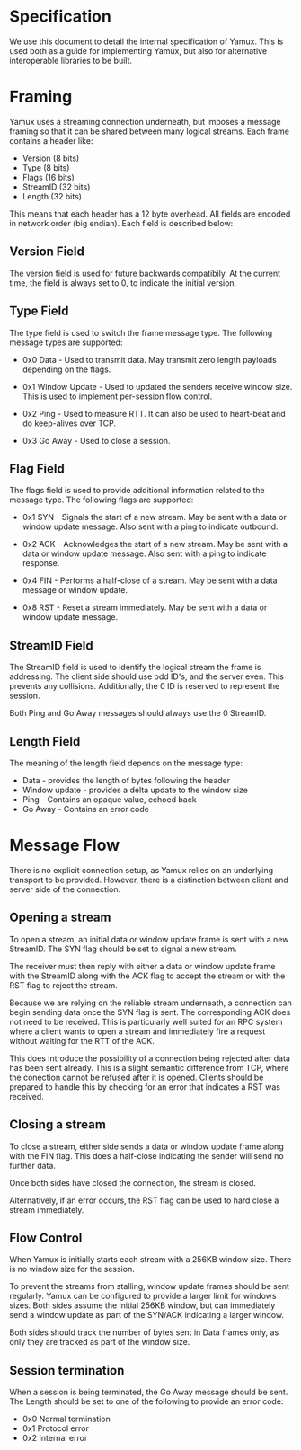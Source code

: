 # Specification

We use this document to detail the internal specification of Yamux.
This is used both as a guide for implementing Yamux, but also for
alternative interoperable libraries to be built.

# Framing

Yamux uses a streaming connection underneath, but imposes a message
framing so that it can be shared between many logical streams. Each
frame contains a header like:

* Version (8 bits)
* Type (8 bits)
* Flags (16 bits)
* StreamID (32 bits)
* Length (32 bits)

This means that each header has a 12 byte overhead.
All fields are encoded in network order (big endian).
Each field is described below:

## Version Field

The version field is used for future backwards compatibily. At the
current time, the field is always set to 0, to indicate the initial
version.

## Type Field

The type field is used to switch the frame message type. The following
message types are supported:

* 0x0 Data - Used to transmit data. May transmit zero length payloads
  depending on the flags.

* 0x1 Window Update - Used to updated the senders receive window size.
  This is used to implement per-session flow control.

* 0x2 Ping - Used to measure RTT. It can also be used to heart-beat
  and do keep-alives over TCP.

* 0x3 Go Away - Used to close a session.

## Flag Field

The flags field is used to provide additional information related
to the message type. The following flags are supported:

* 0x1 SYN - Signals the start of a new stream. May be sent with a data or
  window update message. Also sent with a ping to indicate outbound.

* 0x2 ACK - Acknowledges the start of a new stream. May be sent with a data
  or window update message. Also sent with a ping to indicate response.

* 0x4 FIN - Performs a half-close of a stream. May be sent with a data
  message or window update.

* 0x8 RST - Reset a stream immediately. May be sent with a data or
  window update message.

## StreamID Field

The StreamID field is used to identify the logical stream the frame
is addressing. The client side should use odd ID's, and the server even.
This prevents any collisions. Additionally, the 0 ID is reserved to represent
the session.

Both Ping and Go Away messages should always use the 0 StreamID.

## Length Field

The meaning of the length field depends on the message type:

* Data - provides the length of bytes following the header
* Window update - provides a delta update to the window size
* Ping - Contains an opaque value, echoed back
* Go Away - Contains an error code

# Message Flow

There is no explicit connection setup, as Yamux relies on an underlying
transport to be provided. However, there is a distinction between client
and server side of the connection.

## Opening a stream

To open a stream, an initial data or window update frame is sent
with a new StreamID. The SYN flag should be set to signal a new stream.

The receiver must then reply with either a data or window update frame
with the StreamID along with the ACK flag to accept the stream or with
the RST flag to reject the stream.

Because we are relying on the reliable stream underneath, a connection
can begin sending data once the SYN flag is sent. The corresponding
ACK does not need to be received. This is particularly well suited
for an RPC system where a client wants to open a stream and immediately
fire a request without waiting for the RTT of the ACK.

This does introduce the possibility of a connection being rejected
after data has been sent already. This is a slight semantic difference
from TCP, where the conection cannot be refused after it is opened.
Clients should be prepared to handle this by checking for an error
that indicates a RST was received.

## Closing a stream

To close a stream, either side sends a data or window update frame
along with the FIN flag. This does a half-close indicating the sender
will send no further data.

Once both sides have closed the connection, the stream is closed.

Alternatively, if an error occurs, the RST flag can be used to
hard close a stream immediately.

## Flow Control

When Yamux is initially starts each stream with a 256KB window size.
There is no window size for the session.

To prevent the streams from stalling, window update frames should be
sent regularly. Yamux can be configured to provide a larger limit for
windows sizes. Both sides assume the initial 256KB window, but can
immediately send a window update as part of the SYN/ACK indicating a
larger window.

Both sides should track the number of bytes sent in Data frames
only, as only they are tracked as part of the window size.

## Session termination

When a session is being terminated, the Go Away message should
be sent. The Length should be set to one of the following to
provide an error code:

* 0x0 Normal termination
* 0x1 Protocol error
* 0x2 Internal error

